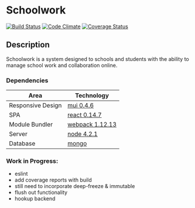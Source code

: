 # Schoolwork 
[![Build Status][travis-ci-image]][travis-ci-url] [![Code Climate][code-climate-image]][code-climate-url] [![Coverage Status][coveralls-image]][coveralls-url]

[travis-ci-url]: https://travis-ci.org/chrisleedavis/schoolwork
[travis-ci-image]: https://api.travis-ci.org/chrisleedavis/schoolwork.svg

[code-climate-url]: https://codeclimate.com/github/chrisleedavis/schoolwork
[code-climate-image]: https://codeclimate.com/github/chrisleedavis/schoolwork/badges/gpa.svg

[coveralls-url]: https://coveralls.io/github/chrisleedavis/schoolwork?branch=master
[coveralls-image]: https://coveralls.io/repos/chrisleedavis/schoolwork/badge.svg?branch=master&service=github

## Description
Schoolwork is a system designed to schools and students with the ability to manage school work and collaboration online.

### Dependencies
| Area              | Technology                                                    |
|-------------------|---------------------------------------------------------------|
| Responsive Design | [mui 0.4.6](https://www.muicss.com/)                          |
| SPA               | [react 0.14.7](https://facebook.github.io/react/)             |
| Module Bundler    | [webpack 1.12.13](https://webpack.github.io/)                 |
| Server            | [node 4.2.1](https://nodejs.org/en/)                          |
| Database          | [mongo](https://www.mongodb.org/)                             |

### Work in Progress: 
- eslint
- add coverage reports with build
- still need to incorporate deep-freeze & immutable
- flush out functionality
- hookup backend
